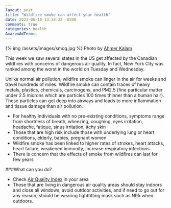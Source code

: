 ```yaml
---
layout: post
title: "Wildfire smoke can affect your health"
date: 2023-06-10 13:38:22 -0500
comments: true
categories: health
AmazonAdTerm:
---
```

{% img /assets/images/smog.jpg %}
Photo by <a href="https://unsplash.com/@ahmerkalam?utm_source=unsplash&utm_medium=referral&utm_content=creditCopyText">Ahmer Kalam</a>

This week we saw several states in the US get affected by the Canadian wildfires with concerns of dangerous air quality. In fact, New York City was ranked among the worst in the world on Tuesday and Wednesday.

Unlike normal air pollution, wildfire smoke can linger in the air for weeks and travel hundreds of miles. Wildfire smoke can contain traces of heavy metals, plastics, chemicals, carcinogens, and PM2.5 (fine particular matter under 2.5 microns which are particles 100 times thinner than a human hair). These particles can get deep into airways and leads to more inflammation and tissue damage than air pollution.

- For healthy individuals with no pre-existing conditions, symptoms range from shortness of breath, wheezing, coughing, eyes irritation, headache, fatique, sinus irritation, itchy skin
- Those that are high risk include those with underlying lung or heart conditions, elderly, babies, pregnant women
- Wildfire smoke has been linked to higher rates of strokes, heart attacks, heart failure, weakened immunity, increase respiratory infections.
- There is concern that the effects of smoke from wildfires can last for few years

###What can you do?
- Check [Air Quality Index](https://www.airnow.gov/aqi/aqi-basics/) in your area
- Those that are living in dangerous air quality areas should stay indoors and close all windows, avoid outdoor activities, and if need to go out for any reason, should be wearing tightfitting mask such as N95 when outdoors.
